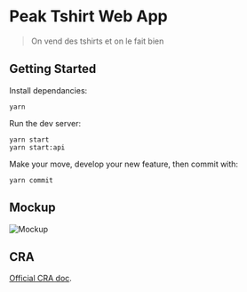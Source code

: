 # Peak Tshirt Web App

> On vend des tshirts et on le fait bien

## Getting Started

Install dependancies:

```shell
yarn
```

Run the dev server:

```shell
yarn start
yarn start:api
```

Make your move, develop your new feature, then commit with:

```shell
yarn commit
```

## Mockup

![Mockup](./docs/mockup.png)

## CRA

[Official CRA doc](./docs/CRA.md).
